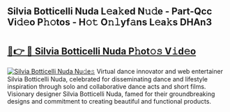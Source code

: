 ## Silvia Botticelli Nuda L𝚎a𝚔ed N𝚞𝚍e - Part-Qcc Vi𝚍𝚎o P𝚑𝚘tos - H𝚘𝚝 O𝚗𝚕yf𝚊ns L𝚎a𝚔s DHAn3

# <h2><a href="http://kf37q8m.oniu.top/?m=Silvia+Botticelli+Nuda">🔗👉 🔴 Silvia Botticelli Nuda P𝚑ot𝚘𝚜 V𝚒d𝚎o</a></h2>

[![Silvia Botticelli Nuda Nu𝚍e𝚜](https://i.imgur.com/0qMVB7G.gif)](http://kf37q8m.oniu.top/?m=Silvia+Botticelli+Nuda)
Virtual dance innovator and web entertainer Silvia Botticelli Nuda, celebrated for disseminating dance and lifestyle inspiration through solo and collaborative dance acts and short films. Visionary designer Silvia Botticelli Nuda, famed for their groundbreaking designs and commitment to creating beautiful and functional products.  
